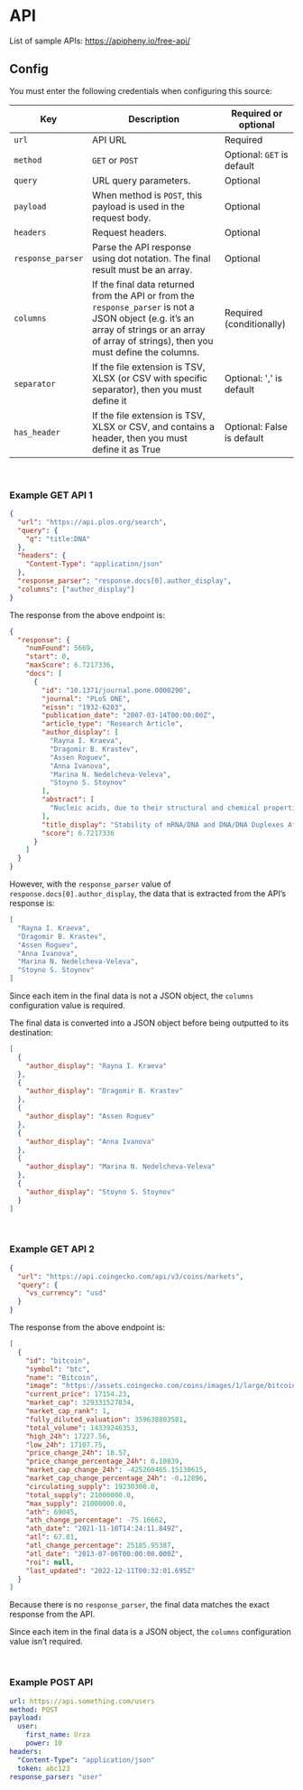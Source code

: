# API

List of sample APIs: https://apipheny.io/free-api/

## Config

You must enter the following credentials when configuring this source:

| Key | Description | Required or optional |
| --- | --- | --- |
| `url` | API URL | Required |
| `method` | `GET` or `POST` | Optional: `GET` is default |
| `query` | URL query parameters. | Optional |
| `payload` | When method is `POST`, this payload is used in the request body. | Optional |
| `headers` | Request headers. | Optional |
| `response_parser` | Parse the API response using dot notation. The final result must be an array. | Optional |
| `columns` | If the final data returned from the API or from the `response_parser` is not a JSON object (e.g. it’s an array of strings or an array of array of strings), then you must define the columns. | Required (conditionally) |
|`separator`| If the file extension is TSV, XLSX (or CSV with specific separator), then you must define it | Optional: ',' is default|
|`has_header`| If the file extension is TSV, XLSX or CSV, and contains a header, then you must define it as True | Optional: False is default
<br />

### Example GET API 1

```json
{
  "url": "https://api.plos.org/search",
  "query": {
    "q": "title:DNA"
  },
  "headers": {
    "Content-Type": "application/json"
  },
  "response_parser": "response.docs[0].author_display",
  "columns": ["author_display"]
}
```

The response from the above endpoint is:

```json
{
  "response": {
    "numFound": 5669,
    "start": 0,
    "maxScore": 6.7217336,
    "docs": [
      {
        "id": "10.1371/journal.pone.0000290",
        "journal": "PLoS ONE",
        "eissn": "1932-6203",
        "publication_date": "2007-03-14T00:00:00Z",
        "article_type": "Research Article",
        "author_display": [
          "Rayna I. Kraeva",
          "Dragomir B. Krastev",
          "Assen Roguev",
          "Anna Ivanova",
          "Marina N. Nedelcheva-Veleva",
          "Stoyno S. Stoynov"
        ],
        "abstract": [
          "Nucleic acids, due to their structural and chemical properties, can form double-stranded secondary structures that assist the transfer of genetic information and can modulate gene expression. However, the nucleotide sequence alone is insufficient in explaining phenomena like intron-exon recognition during RNA processing. This raises the question whether nucleic acids are endowed with other attributes that can contribute to their biological functions. In this work, we present a calculation of thermodynamic stability of DNA/DNA and mRNA/DNA duplexes across the genomes of four species in the genus Saccharomyces by nearest-neighbor method. The results show that coding regions are more thermodynamically stable than introns, 3′-untranslated regions and intergenic sequences. Furthermore, open reading frames have more stable sense mRNA/DNA duplexes than the potential antisense duplexes, a property that can aid gene discovery. The lower stability of the DNA/DNA and mRNA/DNA duplexes of 3′-untranslated regions and the higher stability of genes correlates with increased mRNA level. These results suggest that the thermodynamic stability of DNA/DNA and mRNA/DNA duplexes affects mRNA transcription."
        ],
        "title_display": "Stability of mRNA/DNA and DNA/DNA Duplexes Affects mRNA Transcription",
        "score": 6.7217336
      }
    ]
  }
}
```

However, with the `response_parser` value of `response.docs[0].author_display`,
the data that is extracted from the API’s response is:

```json
[
  "Rayna I. Kraeva",
  "Dragomir B. Krastev",
  "Assen Roguev",
  "Anna Ivanova",
  "Marina N. Nedelcheva-Veleva",
  "Stoyno S. Stoynov"
]
```

Since each item in the final data is not a JSON object, the `columns` configuration value is required.

The final data is converted into a JSON object before being outputted to its destination:

```json
[
  {
    "author_display": "Rayna I. Kraeva"
  },
  {
    "author_display": "Dragomir B. Krastev"
  },
  {
    "author_display": "Assen Roguev"
  },
  {
    "author_display": "Anna Ivanova"
  },
  {
    "author_display": "Marina N. Nedelcheva-Veleva"
  },
  {
    "author_display": "Stoyno S. Stoynov"
  }
]
```

<br />

### Example GET API 2

```json
{
  "url": "https://api.coingecko.com/api/v3/coins/markets",
  "query": {
    "vs_currency": "usd"
  }
}
```

The response from the above endpoint is:

```json
[
  {
    "id": "bitcoin",
    "symbol": "btc",
    "name": "Bitcoin",
    "image": "https://assets.coingecko.com/coins/images/1/large/bitcoin.png?1547033579",
    "current_price": 17154.23,
    "market_cap": 329331527834,
    "market_cap_rank": 1,
    "fully_diluted_valuation": 359638803581,
    "total_volume": 14339246353,
    "high_24h": 17227.56,
    "low_24h": 17107.75,
    "price_change_24h": 18.57,
    "price_change_percentage_24h": 0.10839,
    "market_cap_change_24h": -425260465.15130615,
    "market_cap_change_percentage_24h": -0.12896,
    "circulating_supply": 19230300.0,
    "total_supply": 21000000.0,
    "max_supply": 21000000.0,
    "ath": 69045,
    "ath_change_percentage": -75.16662,
    "ath_date": "2021-11-10T14:24:11.849Z",
    "atl": 67.81,
    "atl_change_percentage": 25185.95387,
    "atl_date": "2013-07-06T00:00:00.000Z",
    "roi": null,
    "last_updated": "2022-12-11T00:32:01.695Z"
  }
]
```

Because there is no `response_parser`, the final data matches the exact response from the API.

Since each item in the final data is a JSON object, the `columns` configuration value isn’t required.

<br />

### Example POST API

```yaml
url: https://api.something.com/users
method: POST
payload:
  user:
    first_name: Urza
    power: 10
headers:
  "Content-Type": "application/json"
  token: abc123
response_parser: "user"
```

<br />
